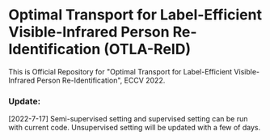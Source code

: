 # Optimal Transport for Label-Efficient Visible-Infrared Person Re-Identification (OTLA-ReID)
This is Official Repository for "Optimal Transport for Label-Efficient
Visible-Infrared Person Re-Identification", ECCV 2022.
### Update:
[2022-7-17] Semi-supervised setting and supervised setting can be run with current code. Unsupervised setting will be updated with a few of days.
